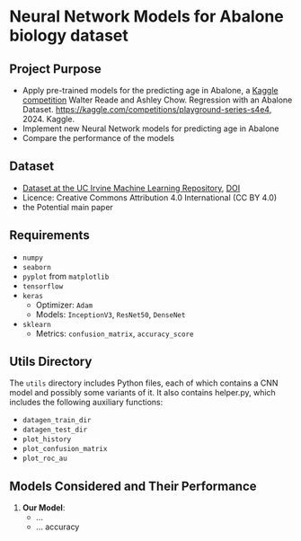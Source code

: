 # Neural Network Models for Abalone biology dataset

## Project Purpose
- Apply pre-trained models for the predicting age in Abalone, a 
[Kaggle competition](www.kaggle.com/competitions/playground-series-s4e4/overview/$citation)
Walter Reade and Ashley Chow. Regression with an Abalone Dataset. https://kaggle.com/competitions/playground-series-s4e4, 2024. Kaggle.
- Implement new Neural Network models for predicting age in Abalone
- Compare the performance of the models


## Dataset
- [Dataset at the UC Irvine Machine Learning Repository](https://archive.ics.uci.edu/dataset/1/abalone), 
[DOI](doi.org/10.24432/C55C7W)
- Licence: Creative Commons Attribution 4.0 International (CC BY 4.0) 
- the Potential  main paper


## Requirements
- `numpy`
- `seaborn`
- `pyplot` from `matplotlib`
- `tensorflow`
- `keras`
  - Optimizer: `Adam`
  - Models: `InceptionV3`, `ResNet50`, `DenseNet`
- `sklearn`
  - Metrics: `confusion_matrix`, `accuracy_score`

## Utils Directory
The `utils` directory includes Python files, each of which contains a CNN model and possibly some variants of it. It also contains helper.py, which includes the following auxiliary functions:
- `datagen_train_dir`
- `datagen_test_dir`
- `plot_history`
- `plot_confusion_matrix`
- `plot_roc_au`

## Models Considered and Their Performance
1. **Our Model**: 
   - ...
   - ... accuracy
